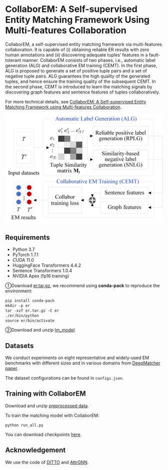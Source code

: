 # **CollaborEM: A Self-supervised Entity Matching Framework Using Multi-features Collaboration**

CollaborEM, a self-supervised entity matching framework via multi-features collaboration. It is capable of (i) obtaining reliable ER results with zero human annotations and (ii) discovering adequate tuples’ features in a fault-tolerant manner. CollaborEM consists of two phases, i.e., automatic label generation (ALG) and collaborative EM training (CEMT). In the first phase, ALG is proposed to generate a set of positive tuple pairs and a set of negative tuple pairs. ALG guarantees the high quality of the generated tuples, and hence ensure the training quality of the subsequent CEMT. In the second phase, CEMT is introduced to learn the matching signals by discovering graph features and sentence features of tuples collaboratively.

For more technical details, see [CollaborEM: A Self-supervised Entity Matching Framework using Multi-features Collaboration](https://ieeexplore.ieee.org/abstract/document/9647870).

![framework](framework.jpg)

## Requirements

* Python 3.7
* PyTorch 1.7.1
* CUDA 11.0
* HuggingFace Transformers 4.4.2
* Sentence Transformers 1.0.4
* NVIDIA Apex (fp16 training)

①Download [er.tar.gz](https://drive.google.com/file/d/1MHRfyk5bp7jv1dz-dCByhnTL483G43tR/view?usp=sharing), we recommend using **conda-pack** to reproduce the environment:

```
pip install conda-pack
mkdir -p er
tar -xzf er.tar.gz -C er
./er/bin/python
source er/bin/activate
```

②Download and unzip [lm_model](https://drive.google.com/file/d/13uzWfiZNfJewEkCtAfS4J1rX5td8CaWf/view?usp=sharing).

## Datasets

We conduct experiments on eight representative and widely-used EM benchmarks with different sizes and in various domains from [DeepMatcher paper](http://pages.cs.wisc.edu/~anhai/papers1/deepmatcher-sigmod18.pdf).

The dataset configurations can be found in ``configs.json``. 


## Training with CollaborEM

Download and unzip [preprocessed data](https://drive.google.com/file/d/13UvUh8RMlm28WCoubXIJC9q9NMtMW2yU/view?usp=sharing).

To train the matching model with CollaborEM:
```
python run_all.py
```

You can download checkpoints [here](https://drive.google.com/file/d/1kAP5niP4Etye4cuarAXm6xbxDYkyHGnS/view?usp=sharing). 

## Acknowledgement

We use the code of [DITTO](https://github.com/megagonlabs/ditto) and [AttrGNN](https://github.com/thunlp/explore-and-evaluate).
